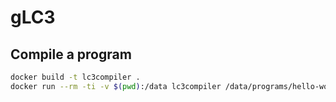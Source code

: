 # gLC3

## Compile a program
```bash
docker build -t lc3compiler .
docker run --rm -ti -v $(pwd):/data lc3compiler /data/programs/hello-world.asm
```
